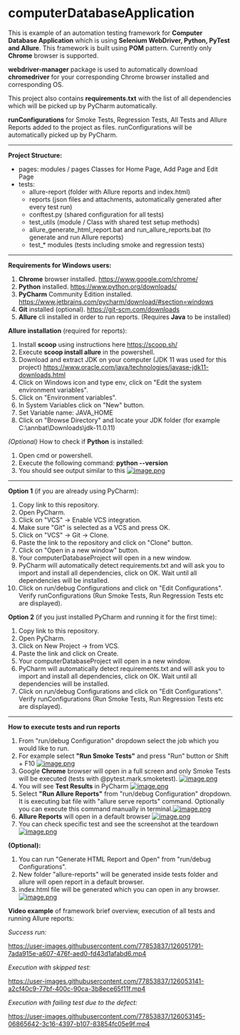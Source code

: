 # computerDatabaseApplication

This is example of an automation testing framework for **Computer Database Application** which is using
**Selenium WebDriver, Python, PyTest and Allure**. 
This framework is built using **POM** pattern. Currently only **Chrome** browser is supported.

**webdriver-manager** package is used to automatically download **chromedriver** 
for your corresponding Chrome browser installed and corresponding OS.

This project also contains **requirements.txt** with the list of 
all dependencies which will be picked up by PyCharm automatically.

**runConfigurations** for Smoke Tests, Regression Tests, All Tests and Allure Reports added to the project as files.
runConfigurations will be automatically picked up by PyCharm.

<hr>

**Project Structure:**
- pages:  modules / pages Classes for Home Page, Add Page and Edit Page
- tests:
    - allure-report (folder with Allure reports and index.html)
    - reports (json files and attachments, automatically generated after every test run)
    - conftest.py (shared configuration for all tests)
    - test_utils (module / Class with shared test setup methods)
    - allure_generate_html_report.bat and run_allure_reports.bat (to generate and run Allure reports)
    - test_* modules (tests including smoke and regression tests)
<hr>

**Requirements for Windows users:**
1. **Chrome** browser installed. https://www.google.com/chrome/
2. **Python** installed. https://www.python.org/downloads/
3. **PyCharm** Community Edition installed. https://www.jetbrains.com/pycharm/download/#section=windows
4. **Git** installed (optional). https://git-scm.com/downloads
5. **Allure** cli installed in order to run reports. (Requires **Java** to be installed)

**Allure installation** (required for reports):
1. Install **scoop** using instructions here https://scoop.sh/
2. Execute **scoop install allure** in the powershell. 
3. Download and extract JDK on your computer (JDK 11 was used for this project) https://www.oracle.com/java/technologies/javase-jdk11-downloads.html
4. Click on Windows icon and type env, click on "Edit the system environment variables".
5. Click on "Environment variables".
6. In System Variables click on "New" button.
7. Set Variable name: JAVA_HOME
8. Click on "Browse Directory" and locate your JDK folder (for example C:\annbat\Downloads\jdk-11.0.11)

*(Optional)* How to check if **Python** is installed:
1. Open cmd or powershell.
2. Execute the following command: **python --version**
3. You should see output similar to this [![image.png](https://i.postimg.cc/NF071Q3G/image.png)](https://postimg.cc/sQthzCfb)

<hr>

**Option 1** (if you are already using PyCharm):
1. Copy link to this repository.
2. Open PyCharm.
3. Click on "VCS" -> Enable VCS integration.
4. Make sure "Git" is selected as a VCS and press OK.
5. Click on "VCS" -> Git -> Clone.
6. Paste the link to the repository and click on "Clone" button.
7. Click on "Open in a new window" button.
8. Your computerDatabaseProject will open in a new window.
9. PyCharm will automatically detect requirements.txt and will ask you to import and install all dependencies, click on OK. Wait until all dependencies will be installed.
10. Click on run/debug Configurations and click on "Edit Configurations". Verify runConfigurations (Run Smoke Tests, Run Regression Tests etc are displayed).

**Option 2** (if you just installed PyCharm and running it for the first time):
1. Copy link to this repository.
2. Open PyCharm.
3. Click on New Project -> from VCS.
4. Paste the link and click on Create.
8. Your computerDatabaseProject will open in a new window.
9. PyCharm will automatically detect requirements.txt and will ask you to import and install all dependencies, click on OK. Wait until all dependencies will be installed.
10. Click on run/debug Configurations and click on "Edit Configurations". Verify runConfigurations (Run Smoke Tests, Run Regression Tests etc are displayed).

<hr>

**How to execute tests and run reports**

1. From "run/debug Configuration" dropdown select the job which you would like to run.
2. For example select **"Run Smoke Tests"** and press "Run" button or Shift + F10 [![image.png](https://i.postimg.cc/vTP63xJg/image.png)](https://postimg.cc/RJHF0hV4)
3. Google **Chrome** browser will open in a full screen and only Smoke Tests will be executed (tests with @pytest.mark.smoketest). [![image.png](https://i.postimg.cc/Kc9kXLW4/image.png)](https://postimg.cc/dDytr7wK)
4. You will see **Test Results** in PyCharm [![image.png](https://i.postimg.cc/nLkV4fbM/image.png)](https://postimg.cc/hJXqnwGq)
5. Select **"Run Allure Reports"** from "run/debug Configuration" dropdown. It is executing bat file with "allure serve reports" command. Optionally you can execute this command manually in terminal.[![image.png](https://i.postimg.cc/6QYw7Vnv/image.png)](https://postimg.cc/d7kgpyWs)
6. **Allure Reports** will open in a default browser [![image.png](https://i.postimg.cc/ht0hrdVS/image.png)](https://postimg.cc/FY79F1Pq)
7. You can check specific test and see the screenshot at the teardown [![image.png](https://i.postimg.cc/J7BnFgjY/image.png)](https://postimg.cc/dDwwk5HG) 

**(Optional):**
1. You can run "Generate HTML Report and Open" from "run/debug Configurations".
2. New folder "allure-reports" will be generated inside tests folder and allure will open report in a default browser.
3. index.html file will be generated which you can open in any browser. [![image.png](https://i.postimg.cc/Mp4PTvrY/image.png)](https://postimg.cc/G4FJghRB)

**Video example** of framework brief overview, execution of all tests and running Allure reports:

*Success run:*

https://user-images.githubusercontent.com/77853837/126051791-7ada915e-a607-476f-aed0-fd43d1afabd6.mp4

*Execution with skipped test:*

https://user-images.githubusercontent.com/77853837/126053141-a2cf40c9-77bf-400c-90ca-3b8ece65f11f.mp4

*Execution with failing test due to the defect:*

https://user-images.githubusercontent.com/77853837/126053145-06865642-3c16-4397-b107-83854fc05e9f.mp4



